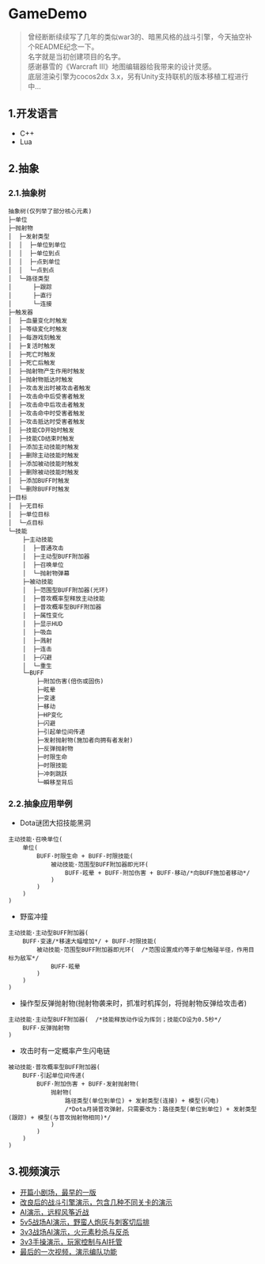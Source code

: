 # GameDemo
> 曾经断断续续写了几年的类似war3的、暗黑风格的战斗引擎，今天抽空补个README纪念一下。<br>
> 名字就是当初创建项目的名字。<br>
> 感谢暴雪的《Warcraft III》地图编辑器给我带来的设计灵感。<br>
> 底层渲染引擎为cocos2dx 3.x，另有Unity支持联机的版本移植工程进行中…

## 1.开发语言
* C++
* Lua

## 2.抽象

### 2.1.抽象树
```
抽象树(仅列举了部分核心元素)
├─单位
├─抛射物
│  ├─发射类型
│  │  ├─单位到单位
│  │  ├─单位到点
│  │  ├─点到单位
│  │  └─点到点
│  └─路径类型
│      ├─跟踪
│      ├─直行
│      └─连接
├─触发器
│  ├─血量变化时触发
│  ├─等级変化时触发
│  ├─每游戏刻触发
│  ├─复活时触发
│  ├─死亡时触发
│  ├─死亡后触发
│  ├─抛射物产生作用时触发
│  ├─抛射物抵达时触发
│  ├─攻击发出时被攻击者触发
│  ├─攻击命中后受害者触发
│  ├─攻击命中后攻击者触发
│  ├─攻击命中时受害者触发
│  ├─攻击抵达时受害者触发
│  ├─技能CD开始时触发
│  ├─技能CD结束时触发
│  ├─添加主动技能时触发
│  ├─删除主动技能时触发
│  ├─添加被动技能时触发
│  ├─删除被动技能时触发
│  ├─添加BUFF时触发
│  └─删除BUFF时触发
├─目标
│  ├─无目标
│  ├─单位目标
│  └─点目标
└─技能
    ├─主动技能
    │  ├─普通攻击
    │  ├─主动型BUFF附加器
    │  ├─召唤单位
    │  └─抛射物弹幕
    ├─被动技能
    │  ├─范围型BUFF附加器(光环)
    │  ├─普攻概率型释放主动技能
    │  ├─普攻概率型BUFF附加器
    │  ├─属性变化
    │  ├─显示HUD
    │  ├─吸血
    │  ├─溅射
    │  ├─连击
    │  ├─闪避
    │  └─重生
    └─BUFF
        ├─附加伤害(倍伤或固伤)
        ├─眩晕
        ├─变速
        ├─移动
        ├─HP变化
        ├─闪避
        ├─引起单位间传递
        ├─发射抛射物(施加者向拥有者发射)
        ├─反弹抛射物
        ├─时限生命
        ├─时限技能
        ├─冲刺跳跃
        └─瞬移至背后
```

### 2.2.抽象应用举例
* Dota谜团大招技能黑洞
```
主动技能·召唤单位(
    单位(
        BUFF·时限生命 + BUFF·时限技能(
            被动技能·范围型BUFF附加器即光环(
                BUFF·眩晕 + BUFF·附加伤害 + BUFF·移动/*向BUFF施加者移动*/
            )
        )
    )
)
```

* 野蛮冲撞
```
主动技能·主动型BUFF附加器(
    BUFF·变速/*移速大幅增加*/ + BUFF·时限技能(
        被动技能·范围型BUFF附加器即光环(  /*范围设置成约等于单位触碰半径，作用目标为敌军*/
            BUFF·眩晕
        )
    )
)
```

* 操作型反弹抛射物(抛射物袭来时，抓准时机挥剑，将抛射物反弹给攻击者)
```
主动技能·主动型BUFF附加器(  /*技能释放动作设为挥剑；技能CD设为0.5秒*/
    BUFF·反弹抛射物
)
```

* 攻击时有一定概率产生闪电链
```
被动技能·普攻概率型BUFF附加器(
    BUFF·引起单位间传递(
        BUFF·附加伤害 + BUFF·发射抛射物(
            抛射物(
                路径类型(单位到单位) + 发射类型(连接) + 模型(闪电)
                /*Dota月骑普攻弹射，只需要改为：路径类型(单位到单位) + 发射类型(跟踪) + 模型(与普攻抛射物相同)*/
            )
        )
    )
)
```

## 3.视频演示
* [开篇小剧场，最早的一版](https://v.youku.com/v_show/id_XNjkwNjI5NjQ4.html "We Are the TorchWood!")
* [改良后的战斗引擎演示，包含几种不同关卡的演示](https://v.youku.com/v_show/id_XNzQxMzc3MTIw.html "新版引擎战斗演示")
* [AI演示，远程风筝近战](https://v.youku.com/v_show/id_XNzQ1Mzk0Nzg0.html "AI演示 - 远程吊打近战")
* [5v5战场AI演示，野蛮人炮灰与刺客切后排](https://v.youku.com/v_show/id_XNzQ1Mzk5NDI4.html "战队PK演示 - 5v5野蛮人成炮灰与刀客切入秒后排")
* [3v3战场AI演示，火元素秒杀与反杀](https://v.youku.com/v_show/id_XNzQ1Mzk5MzA4.html "战队PK演示 - 3v3火元素秒杀与反杀")
* [3v3手操演示，玩家控制与AI托管](https://v.youku.com/v_show/id_XNzQ1NDAxNDA4.html "战队PK演示 - 3v3手操")
* [最后的一次视频，演示编队功能](https://v.youku.com/v_show/id_XODIzODUwODQw.html "新版BattleWorld演示")
